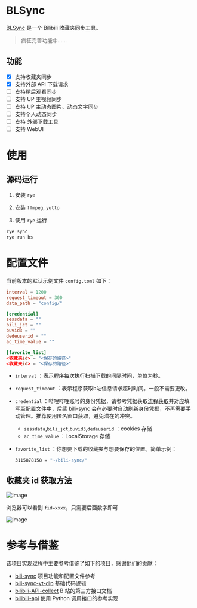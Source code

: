 # BLSync

[BLSync](https://github.com/oxygenkun/BLSync) 是一个 Bilibili 收藏夹同步工具。

> 疯狂完善功能中……

## 功能

- [x] 支持收藏夹同步
- [x] 支持外部 API 下载请求
- [ ] 支持稍后观看同步
- [ ] 支持 UP 主视频同步
- [ ] 支持 UP 主动态图片、动态文字同步
- [ ] 支持个人动态同步
- [ ] 支持 外部下载工具
- [ ] 支持 WebUI

# 使用

## 源码运行

1. 安装 `rye`

2. 安装 `ffmpeg`, `yutto`

3. 使用 `rye` 运行

  ```bash
  rye sync
  rye run bs
  ```

# 配置文件

当前版本的默认示例文件 `config.toml` 如下：

```toml
interval = 1200
request_timeout = 300
data_path = "config/"

[credential]
sessdata = ""
bili_jct = ""
buvid3 = ""
dedeuserid = ""
ac_time_value = ""

[favorite_list]
<收藏夹id> = "<保存的路径>"
<收藏夹id> = "<保存的路径>"
```

- `interval` ：表示程序每次执行扫描下载的间隔时间，单位为秒。
- `request_timeout` ：表示程序获取b站信息请求超时时间。一般不需要更改。
- `credential` ：哔哩哔哩账号的身份凭据，请参考凭据获取[流程获取](https://nemo2011.github.io/bilibili-api/#/get-credential)并对应填写至配置文件中，后续 bili-sync 会在必要时自动刷新身份凭据，不再需要手动管理。推荐使用匿名窗口获取，避免潜在的冲突。
  - `sessdata`,`bili_jct`,`buvid3`,`dedeuserid` ：cookies 存储
  - `ac_time_value` ：LocalStorage 存储
- `favorite_list` ：你想要下载的收藏夹与想要保存的位置。简单示例：

  ```bash
  3115878158 = "~/bili-sync/"
  ```

## 收藏夹 id 获取方法

![image](https://github.com/user-attachments/assets/02efefe9-0a3a-46d6-8646-a6aa462d62c2)

浏览器可以看到 `fid=xxxx`，只需要后面数字即可

![image](https://github.com/user-attachments/assets/270c7f2f-b1b1-49a1-a450-a133f0d459fa)


# 参考与借鉴

该项目实现过程中主要参考借鉴了如下的项目，感谢他们的贡献：

- [bili-sync](https://github.com/amtoaer/bili-sync) 项目功能和配置文件参考
- [bili-sync-yt-dlp](https://github.com/cap153/bili-sync-yt-dlp) 基础代码逻辑
- [bilibili-API-collect](https://github.com/SocialSisterYi/bilibili-API-collect) B 站的第三方接口文档
- [bilibili-api](https://github.com/Nemo2011/bilibili-api) 使用 Python 调用接口的参考实现